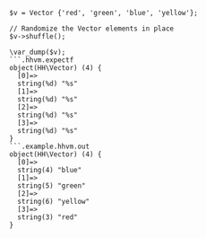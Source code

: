 ```basic-usage.hack
$v = Vector {'red', 'green', 'blue', 'yellow'};

// Randomize the Vector elements in place
$v->shuffle();

\var_dump($v);
```.hhvm.expectf
object(HH\Vector) (4) {
  [0]=>
  string(%d) "%s"
  [1]=>
  string(%d) "%s"
  [2]=>
  string(%d) "%s"
  [3]=>
  string(%d) "%s"
}
```.example.hhvm.out
object(HH\Vector) (4) {
  [0]=>
  string(4) "blue"
  [1]=>
  string(5) "green"
  [2]=>
  string(6) "yellow"
  [3]=>
  string(3) "red"
}
```
